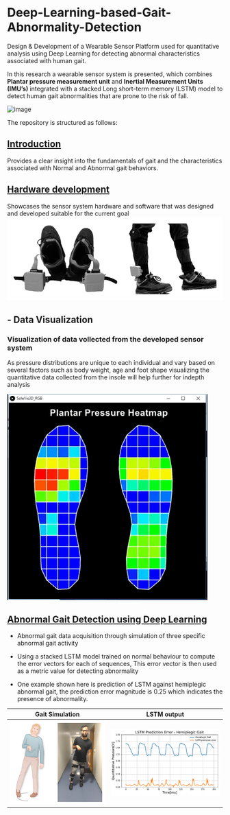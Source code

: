 # Deep-Learning-based-Gait-Abnormality-Detection

Design & Development of a Wearable Sensor Platform used for quantitative analysis using Deep Learning for detecting abnormal characteristics associated with human gait.  

In this research a wearable sensor system is presented, which combines **Plantar pressure measurement unit** and **Inertial Measurement Units (IMU’s)** integrated with a stacked Long short-term memory (LSTM) model to detect human gait abnormalities that are prone to the risk of fall.

![image](assests/cover_pic.png)

The repository is structured as follows:
## [Introduction](Introduction)

Provides a clear insight into the fundamentals of gait and the characteristics associated with Normal and Abnormal gait behaviors.

## [Hardware development](Hardware_development)

Showcases the sensor system hardware and software that was designed and developed suitable for the current goal
![image](assests/insole_gray.png)


## - Data Visualization

### Visualization of data vollected from the developed sensor system

As pressure distributions are unique to each individual and vary based on several factors such as body weight, age and foot shape visualizing the quantitative data collected from the insole will help further for indepth analysis

![image](assests/sole.gif)


## [Abnormal Gait Detection using Deep Learning](src)

 - Abnormal gait data acquisition through simulation of three specific abnormal gait activity
 
 - Using a stacked LSTM model trained on normal behaviour to compute the error vectors for each of sequences, This error vector is then    used as a metric value for detecting abnormality
 
 - One example shown here is prediction of LSTM against hemiplegic abnormal gait, the prediction error magnitude is 0.25 which indicates the presence of abnormality.
 
Gait Simulation      |LSTM output       
---      |---------|
![](assests/hemi_plegic_simulation.png)    |![](assests/lstm_hemiplegic.png) 
